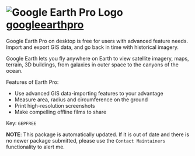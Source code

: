 # ![Google Earth Pro Logo](https://cdn.jsdelivr.net/gh/mikeee/ChocoPackages/icons/googleearthpro.png "googleearthpro Logo") [googleearthpro](https://chocolatey.org/packages/googleearthpro)

Google Earth Pro on desktop is free for users with advanced feature needs. Import and export GIS data, and go back in time with historical imagery.

Google Earth lets you fly anywhere on Earth to view satellite imagery, maps, terrain, 3D buildings, from galaxies in outer space to the canyons of the ocean.

Features of Earth Pro:

- Use advanced GIS data-importing features to your advantage
- Measure area, radius and circumference on the ground
- Print high-resolution screenshots
- Make compelling offline films to share

Key:
`GEPFREE`

**NOTE**: This package is automatically updated. If it is out of date and there is no newer package submitted, please use the `Contact Maintainers` functionality to alert me.

